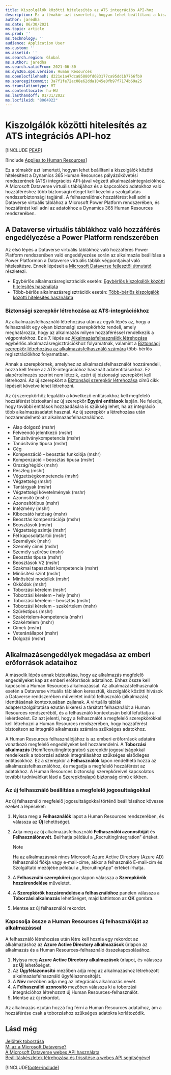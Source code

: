 ```yaml
---
title: Kiszolgálók közötti hitelesítés az ATS integrációs API-hoz
description: Ez a témakör azt ismerteti, hogyan lehet beállítani a kiszolgálók közötti hitelesítést a Dynamics 365 Human Resources pályázókövetési rendszerének (ATS) integrációs API-jával végzett integrációkhoz.
author: jaredha
ms.date: 06/30/2021
ms.topic: article
ms.prod: ''
ms.technology: ''
audience: Application User
ms.custom: ''
ms.assetid: ''
ms.search.region: Global
ms.author: jaredha
ms.search.validFrom: 2021-06-30
ms.dyn365.ops.version: Human Resources
ms.openlocfilehash: d221e1a47dca85880fd683177ca95dd1b7766fb9
ms.sourcegitcommit: 3a7f1fe72ac08e62dda1045e0fb97f7174b69a25
ms.translationtype: MT
ms.contentlocale: hu-HU
ms.lasthandoff: 01/31/2022
ms.locfileid: "8064922"
---
```

# <a name="server-to-server-authentication-for-the-ats-integration-api"></a>Kiszolgálók közötti hitelesítés az ATS integrációs API-hoz


[!INCLUDE [PEAP](../includes/peap-1.md)]

[!include [Applies to Human Resources](../includes/applies-to-hr.md)]

Ez a témakör azt ismerteti, hogyan lehet beállítani a kiszolgálók közötti hitelesítést a Dynamics 365 Human Resources pályázókövetési rendszerének (ATS) integrációs API-jával végzett alkalmazásintegrációkhoz. A Microsoft Dataverse virtuális táblájához és a kapcsolódó adatokhoz való hozzáféréshez több biztonsági réteget kell kezelni a szolgáltatás rendszerbiztonsági tagjánál. A felhasználónak hozzáférést kell adni a Dataverse virtuális táblához a Microsoft Power Platform rendszerében, és hozzáférést kell adni az adatokhoz a Dynamics 365 Human Resources rendszerében.

## <a name="enable-access-to-dataverse-virtual-tables-in-power-platform"></a>A Dataverse virtuális táblákhoz való hozzáférés engedélyezése a Power Platform rendszerében

Az első lépés a Dataverse virtuális táblákhoz való hozzáférés Power Platform rendszerében való engedélyezése során az alkalmazás beállítása a Power Platformon a Dataverse virtuális táblák végpontjaival való hitelesítésre. Ennek lépéseit a [Microsoft Dataverse fejlesztői útmutató](/powerapps/developer/data-platform) részletezi.

  - Egybérlős alkalmazásregisztrációk esetén: [Egybérlős kiszolgálók közötti hitelesítés használata](/powerapps/developer/data-platform/use-single-tenant-server-server-authentication)
  - Több-bérlős alkalmazásregisztrációk esetén: [Több-bérlős kiszolgálók közötti hitelesítés használata](/powerapps/developer/data-platform/use-multi-tenant-server-server-authentication)

### <a name="creating-a-security-role-for-ats-integrations"></a>Biztonsági szerepkör létrehozása az ATS-integrációkhoz

Az alkalmazásfelhasználó létrehozása után az egyik lépés az, hogy a felhasználót egy olyan biztonsági szerepkörhöz rendeli, amely meghatározza, hogy az alkalmazás milyen hozzáféréssel rendelkezik a végpontokhoz. Ez a 7. lépés az [Alkalmazásfelhasználók létrehozása](/powerapps/developer/data-platform/use-single-tenant-server-server-authentication#application-user-creation) egybérlős alkalmazásregisztrációkhoz folyamatnak, valamint a [Biztonsági szerepkör létrehozása az alkalmazásfelhasználó számára](/powerapps/developer/data-platform/use-multi-tenant-server-server-authentication#create-a-security-role-for-the-application-user) több-bérlős regisztrációkhoz folyamatban. 

Annak a szerepkörnek, amelyhez az alkalmazásfelhasználót hozzárendeli, hozzá kell férnie az ATS-integrációhoz használt adatentitásokhoz. Ez alapértelmezés szerint nem létezik, ezért új biztonsági szerepkört kell létrehozni. Az új szerepkört a [Biztonsági szerepkör létrehozása](/power-platform/admin/create-edit-security-role#create-a-security-role) című cikk lépéseit követve lehet létrehozni.

Az új szerepkörhöz legalább a következő entitásokhoz kell megfelelő hozzáférést biztosítani az új szerepkör **Egyéni entitások** lapján. Ne feledje, hogy további entitások hozzáadására is szükség lehet, ha az integráció több alkalmazásadatot használ. Az új szerepkör a létrehozása után hozzárendelhető az alkalmazásfelhasználóhoz.

  - Alap dolgozó (mshr)
  - Felveendő jelentkező (mshr)
  - Tanúsítványkompetencia (mshr)
  - Tanúsítvány típusa (mshr)
  - Cég
  - Kompenzáció – beosztás funkciója (mshr)
  - Kompenzáció – beosztás típusa (mshr)
  - Ország/régiók (mshr)
  - Részleg (mshr)
  - Végzettségkompetencia (mshr)
  - Végzettség (mshr)
  - Tantárgyak (mshr)
  - Végzettségi követelmények (mshr)
  - Azonosító (mshr)
  - Azonosítótípus (mshr)
  - Intézmény (mshr)
  - Kibocsátó hatóság (mshr)
  - Beosztás kompenzációja (mshr)
  - Beosztások (mshr)
  - Végzettség szintje (mshr)
  - Fél kapcsolattartói (mshr)
  - Személyek (mshr)
  - Személy címei (mshr)
  - Személy szűrése (mshr)
  - Beosztás típusa (mshr)
  - Beosztások V2 (mshr)
  - Szakmai tapasztalat kompetencia (mshr)
  - Minősítési szint (mshr)
  - Minősítési modellek (mshr)
  - Okkódok (mshr)
  - Toborzási kérelem (mshr)
  - Toborzási kérelem – hely (mshr)
  - Toborzási kérelem – beosztás (mshr)
  - Toborzási kérelem – szakértelem (mshr)
  - Szűréstípus (mshr)
  - Szakértelem-kompetencia (mshr)
  - Szakértelem (mshr)
  - Címek (mshr)
  - Veteránállapot (mshr)
  - Dolgozó (mshr)

## <a name="granting-application-permissions-to-human-resources-data"></a>Alkalmazásengedélyek megadása az emberi erőforrások adataihoz

A második lépés annak biztosítása, hogy az alkalmazás megfelelő engedélyeket kap az emberi erőforrások adataihoz. Ehhez össze kell kapcsolni a Human Resources alkalmazással. Az alkalmazásfelhasználók esetén a Dataverse virtuális táblákon keresztüli, kiszolgálók közötti hívások a Dataverse rendszerében műveletet indító felhasználó (alkalmazás) identitásának kontextusában zajlanak. A virtuális táblák adapterszolgáltatása ezután kikeresi a társított felhasználót a Human Resources rendszeréből, és a felhasználó kontextusán belül lefuttatja a lekérdezést. Ez azt jelenti, hogy a felhasználót a megfelelő szerepkörökkel kell létrehozni a Human Resources rendszerében, hogy hozzáférést biztosítson az integráló alkalmazás számára szükséges adatokhoz.

A Human Resources felhasználójához is az emberi erőforrások adataira vonatkozó megfelelő engedélyeket kell hozzárendelni. A **Toborzási alkalmazás** (HcmRecruitingIntegrator) szerepkör jogosultságokkal rendelkezik a toborzási adatok integrálásához szükséges elsődleges entitásokhoz. Ez a szerepkör a **Felhasználók** lapon rendelhető hozzá az alkalmazásfelhasználóhoz, és megadja a megfelelő hozzáférést az adatokhoz. A Human Resources biztonsági szerepköreivel kapcsolatos további tudnivalókat lásd a [Szerepköralapú biztonság](/fin-ops-core/dev-itpro/sysadmin/role-based-security) című cikkben.

### <a name="set-up-the-new-user-with-appropriate-permissions"></a>Az új felhasználó beállítása a megfelelő jogosultságokkal

Az új felhasználó megfelelő jogosultságokkal történő beállításához kövesse ezeket a lépéseket:

  1. Nyissa meg a **Felhasználók** lapot a Human Resources rendszerében, és válassza az **Új** lehetőséget.
  2. Adja meg az új alkalmazásfelhasználó  **Felhasználói azonosítóját** és **Felhasználónevét**. Beírhatja például a „RecruitingIntegration” értéket.

      > [!NOTE]
      > Ha az alkalmazásnak nincs Microsoft Azure Active Directory (Azure AD) felhasználói fiókja vagy e-mail-címe, akkor a felhasználó E-mail-cím és Szolgáltató mezőjébe például a „RecruitingApp” értéket írhatja.

  3. A **Felhasználó szerepkörei** gyorslapon válassza a **Szerepkörök hozzárendelése** műveletet.
  4. A **Szerepkörök hozzárendelése a felhasználóhoz** panelen válassza a **Toborzási alkalmazás** lehetőséget, majd kattintson az **OK** gombra.
  5. Mentse az új felhasználói rekordot.

### <a name="link-the-new-human-resources-user-to-the-application"></a>Kapcsolja össze a Human Resources új felhasználóját az alkalmazással

A felhasználó létrehozása után létre kell hoznia egy rekordot az alkalmazáshoz az **Azure Active Directory alkalmazások** űrlapon az alkalmazás és a Human Resources-felhasználó összekapcsolásához.

  1. Nyissa meg **Azure Active Directory alkalmazások** űrlapot, és válassza az **Új** lehetőséget.
  2. Az **Ügyfélazonosító** mezőben adja meg az alkalmazáshoz létrehozott alkalmazásfelhasználó ügyfélazonosítóját.
  3. A **Név** mezőben adja meg az integrációs alkalmazás nevét.
  4. A **Felhasználói azonosító** mezőben válassza ki a toborzási integrációhoz létrehozott új Human Resources-felhasználót.
  5. Mentse az új rekordot.

Az alkalmazás ezután hozzá fog férni a Human Resources adataihoz, ám a hozzáférése csak a toborzáshoz szükséges adatokra korlátozódik.

## <a name="see-also"></a>Lásd még

[Jelöltek toborzása](hr-personnel-recruit.md)<br>
[Mi az a Microsoft Dataverse?](/powerapps/maker/data-platform/data-platform-intro)<br>
[A Microsoft Dataverse webes API használata](/powerapps/developer/data-platform/webapi/overview)<br>
[Beállításkészletek létrehozása és frissítése a webes API segítségével](/powerapps/developer/data-platform/webapi/create-update-optionsets)<br>

[!INCLUDE[footer-include](../includes/footer-banner.md)]
